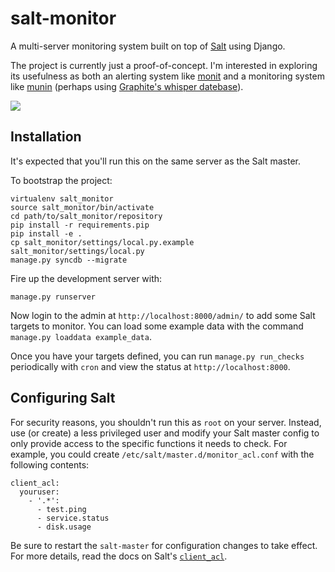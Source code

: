 # salt-monitor

A multi-server monitoring system built on top of [Salt](http://www.saltstack.org) using Django.

The project is currently just a proof-of-concept. I'm interested in exploring its usefulness as both an alerting system like [monit](http://mmonit.com/monit/) and a monitoring system like [munin](http://munin-monitoring.org/) (perhaps using [Graphite's whisper datebase](http://graphite.readthedocs.org/en/latest/whisper.html)). 

![](http://cl.ly/image/2R1o2b0D1j1q/content.png)

## Installation

It's expected that you'll run this on the same server as the Salt master.

To bootstrap the project:

    virtualenv salt_monitor
    source salt_monitor/bin/activate
    cd path/to/salt_monitor/repository
    pip install -r requirements.pip
    pip install -e .
    cp salt_monitor/settings/local.py.example salt_monitor/settings/local.py
    manage.py syncdb --migrate

Fire up the development server with:

    manage.py runserver

Now login to the admin at `http://localhost:8000/admin/` to add some Salt targets to monitor. You can load some example data with the command `manage.py loaddata example_data`.

Once you have your targets defined, you can run `manage.py run_checks` periodically with `cron` and view the status at `http://localhost:8000`.

## Configuring Salt

For security reasons, you shouldn't run this as `root` on your server. Instead, use (or create) a less privileged user and modify your Salt master config to only provide access to the specific functions it needs to check. For example, you could create `/etc/salt/master.d/monitor_acl.conf` with the following contents:

    client_acl:
      youruser:
        - '.*':
          - test.ping
          - service.status
          - disk.usage

Be sure to restart the `salt-master` for configuration changes to take effect. For more details, read the docs on Salt's [`client_acl`](http://docs.saltstack.com/ref/configuration/master.html#std:conf_master-client_acl).
